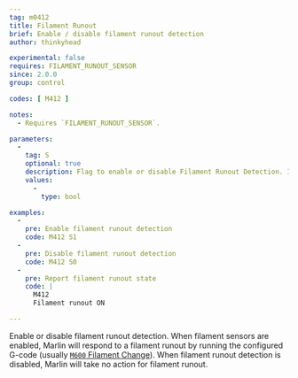 ```yaml
---
tag: m0412
title: Filament Runout
brief: Enable / disable filament runout detection
author: thinkyhead

experimental: false
requires: FILAMENT_RUNOUT_SENSOR
since: 2.0.0
group: control

codes: [ M412 ]

notes:
  - Requires `FILAMENT_RUNOUT_SENSOR`.

parameters:
  -
    tag: S
    optional: true
    description: Flag to enable or disable Filament Runout Detection. If omitted, the current enabled state will be reported.
    values:
      -
        type: bool

examples:
  -
    pre: Enable filament runout detection
    code: M412 S1
  -
    pre: Disable filament runout detection
    code: M412 S0
  -
    pre: Report filament runout state
    code: |
      M412
      Filament runout ON

---
```


Enable or disable filament runout detection. When filament sensors are enabled, Marlin will respond to a filament runout by running the configured G-code (usually [`M600` Filament Change](/docs/gcode/M600.html)). When filament runout detection is disabled, Marlin will take no action for filament runout.
